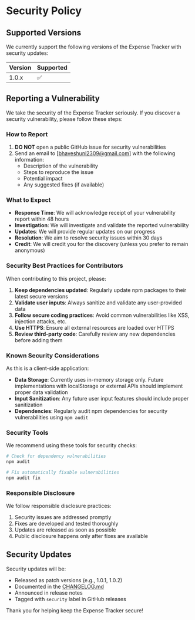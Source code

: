 # Security Policy

## Supported Versions

We currently support the following versions of the Expense Tracker with security updates:

| Version | Supported          |
| ------- | ------------------ |
| 1.0.x   | :white_check_mark: |

## Reporting a Vulnerability

We take the security of the Expense Tracker seriously. If you discover a security vulnerability, please follow these steps:

### How to Report

1. **DO NOT** open a public GitHub issue for security vulnerabilities
2. Send an email to [bhaveshuni2309@gmail.com] with the following information:
   - Description of the vulnerability
   - Steps to reproduce the issue
   - Potential impact
   - Any suggested fixes (if available)

### What to Expect

- **Response Time**: We will acknowledge receipt of your vulnerability report within 48 hours
- **Investigation**: We will investigate and validate the reported vulnerability
- **Updates**: We will provide regular updates on our progress
- **Resolution**: We aim to resolve security issues within 30 days
- **Credit**: We will credit you for the discovery (unless you prefer to remain anonymous)

### Security Best Practices for Contributors

When contributing to this project, please:

1. **Keep dependencies updated**: Regularly update npm packages to their latest secure versions
2. **Validate user inputs**: Always sanitize and validate any user-provided data
3. **Follow secure coding practices**: Avoid common vulnerabilities like XSS, injection attacks, etc.
4. **Use HTTPS**: Ensure all external resources are loaded over HTTPS
5. **Review third-party code**: Carefully review any new dependencies before adding them

### Known Security Considerations

As this is a client-side application:

- **Data Storage**: Currently uses in-memory storage only. Future implementations with localStorage or external APIs should implement proper data validation
- **Input Sanitization**: Any future user input features should include proper sanitization
- **Dependencies**: Regularly audit npm dependencies for security vulnerabilities using `npm audit`

### Security Tools

We recommend using these tools for security checks:

```bash
# Check for dependency vulnerabilities
npm audit

# Fix automatically fixable vulnerabilities
npm audit fix
```

### Responsible Disclosure

We follow responsible disclosure practices:

1. Security issues are addressed promptly
2. Fixes are developed and tested thoroughly
3. Updates are released as soon as possible
4. Public disclosure happens only after fixes are available

## Security Updates

Security updates will be:

- Released as patch versions (e.g., 1.0.1, 1.0.2)
- Documented in the [CHANGELOG.md](CHANGELOG.md)
- Announced in release notes
- Tagged with `security` label in GitHub releases

Thank you for helping keep the Expense Tracker secure!
